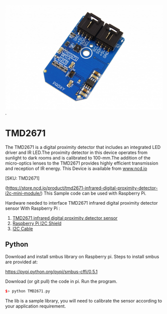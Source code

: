 [![ TMD2671](TMD2671_I2C.png)](https://store.ncd.io/product/tmd2671-infrared-digital-proximity-detector-i2c-mini-module/).

#  TMD2671

The TMD2671 is a digital proximity detector that includes an integrated LED driver and IR LED.The proximity detector in this device operates from sunlight to dark rooms and is calibrated to 100-mm.The addition of the micro-optics lenses to the TMD2671 provides highly efficient transmission and reception of IR energy.
This Device is available from www.ncd.io 

[SKU: TMD2671]

(https://store.ncd.io/product/tmd2671-infrared-digital-proximity-detector-i2c-mini-module/)
This Sample code can be used with Raspberry Pi.

Hardware needed to interface TMD2671 infrared digital proximity detector sensor With Raspberry Pi :
1. <a href="https://store.ncd.io/product/tmd2671-infrared-digital-proximity-detector-i2c-mini-module/">TMD2671 infrared digital proximity detector sensor</a>
2.  <a href="https://store.ncd.io/product/i2c-shield-for-raspberry-pi-3-pi2-with-outward-facing-i2c-port-terminates-over-hdmi-port/">Raspberry Pi I2C Shield</a>
3. <a href="https://store.ncd.io/product/i%C2%B2c-cable/">I2C Cable</a>

## Python
Download and install smbus library on Raspberry pi. Steps to install smbus are provided at:

https://pypi.python.org/pypi/smbus-cffi/0.5.1

Download (or git pull) the code in pi. Run the program.

```cpp
$> python TMD2671.py
```
The lib is a sample library, you will need to calibrate the sensor according to your application requirement.

